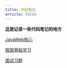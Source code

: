 ```yaml
---
title: 代码笔记
article: false
---
```


**这是记录一些代码笔记的地方**

[JavaWeb核心](./JavaWeb.md)

[框架基础学习](./Spring.md)

[面试习题](./Interview.md)